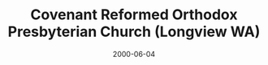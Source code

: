 ---
date: &id001 2000-06-04
end_date: null
location:
  address: null
  city: Longview
  state: WA
minister:
- end: 2005-12-31
  name: Dan Kistler
  start: 2000-06-04
  type: supply
- end: 2009-04-24
  name: Samuel van Houte
  start: 2007-01-01
  type: supply
ministers:
- Dan Kistler
- Samuel van Houte
name: Covenant Reformed Orthodox Presbyterian Church
names:
- end: 2000-06-04
  name: Puget Sound OPC
  start: 2007-01-01
- end: 2009-04-24
  name: Covenant Reformed Orthodox Presbyterian Church
  start: 2000-06-04
origination_date: *id001
raw_data: "WASHINGTON\nLongview\nCovenant Reformed Orthodox Presbyterian Church  (June\
  \ 4, 2000\u2013April 24, 2009)\n(formerly Puget Sound OPC, Cathlamet; relocated\
  \ and changed name in 2007)\nSupplies:  Dan Kistler, 2000\u20132005\nSamuel van\
  \ Houte, 2007\u20139"
received_from: null
states:
- WA
status:
  active: false
  end_date: 2009-04-24
  reason: relocation and name change
  received_from: null
  withdrawal_to: null
title: Covenant Reformed Orthodox Presbyterian Church (Longview WA)

---